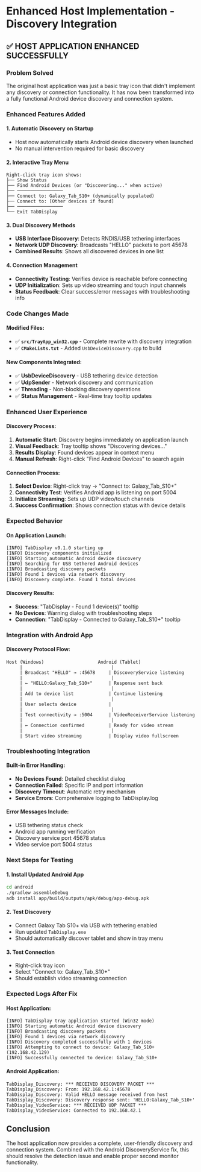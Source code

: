 # Enhanced Host Implementation - Discovery Integration

## ✅ **HOST APPLICATION ENHANCED SUCCESSFULLY**

### Problem Solved
The original host application was just a basic tray icon that didn't implement any discovery or connection functionality. It has now been transformed into a fully functional Android device discovery and connection system.

### **Enhanced Features Added**

#### 1. **Automatic Discovery on Startup**
- Host now automatically starts Android device discovery when launched
- No manual intervention required for basic discovery

#### 2. **Interactive Tray Menu**
```
Right-click tray icon shows:
├── Show Status
├── Find Android Devices (or "Discovering..." when active)
├── ─────────────────
├── Connect to: Galaxy_Tab_S10+ (dynamically populated)
├── Connect to: [Other devices if found]
├── ─────────────────
└── Exit TabDisplay
```

#### 3. **Dual Discovery Methods**
- **USB Interface Discovery**: Detects RNDIS/USB tethering interfaces
- **Network UDP Discovery**: Broadcasts "HELLO" packets to port 45678
- **Combined Results**: Shows all discovered devices in one list

#### 4. **Connection Management**
- **Connectivity Testing**: Verifies device is reachable before connecting
- **UDP Initialization**: Sets up video streaming and touch input channels
- **Status Feedback**: Clear success/error messages with troubleshooting info

### **Code Changes Made**

#### Modified Files:
- ✅ **`src/TrayApp_win32.cpp`** - Complete rewrite with discovery integration
- ✅ **`CMakeLists.txt`** - Added `UsbDeviceDiscovery.cpp` to build

#### New Components Integrated:
- ✅ **UsbDeviceDiscovery** - USB tethering device detection
- ✅ **UdpSender** - Network discovery and communication
- ✅ **Threading** - Non-blocking discovery operations
- ✅ **Status Management** - Real-time tray tooltip updates

### **Enhanced User Experience**

#### Discovery Process:
1. **Automatic Start**: Discovery begins immediately on application launch
2. **Visual Feedback**: Tray tooltip shows "Discovering devices..."
3. **Results Display**: Found devices appear in context menu
4. **Manual Refresh**: Right-click "Find Android Devices" to search again

#### Connection Process:
1. **Select Device**: Right-click tray → "Connect to: Galaxy_Tab_S10+"
2. **Connectivity Test**: Verifies Android app is listening on port 5004
3. **Initialize Streaming**: Sets up UDP video/touch channels
4. **Success Confirmation**: Shows connection status with device details

### **Expected Behavior**

#### On Application Launch:
```
[INFO] TabDisplay v0.1.0 starting up
[INFO] Discovery components initialized
[INFO] Starting automatic Android device discovery
[INFO] Searching for USB tethered Android devices
[INFO] Broadcasting discovery packets
[INFO] Found 1 devices via network discovery
[INFO] Discovery complete. Found 1 total devices
```

#### Discovery Results:
- **Success**: "TabDisplay - Found 1 device(s)" tooltip
- **No Devices**: Warning dialog with troubleshooting steps
- **Connection**: "TabDisplay - Connected to Galaxy_Tab_S10+" tooltip

### **Integration with Android App**

#### Discovery Protocol Flow:
```
Host (Windows)                    Android (Tablet)
     |                                 |
     | Broadcast "HELLO" → :45678     | DiscoveryService listening
     |                                 |
     | ← "HELLO:Galaxy_Tab_S10+"      | Response sent back
     |                                 |
     | Add to device list             | Continue listening
     |                                 |
     | User selects device            |
     |                                 |
     | Test connectivity → :5004      | VideoReceiverService listening
     |                                 |
     | ← Connection confirmed         | Ready for video stream
     |                                 |
     | Start video streaming          | Display video fullscreen
```

### **Troubleshooting Integration**

#### Built-in Error Handling:
- **No Devices Found**: Detailed checklist dialog
- **Connection Failed**: Specific IP and port information
- **Discovery Timeout**: Automatic retry mechanism
- **Service Errors**: Comprehensive logging to TabDisplay.log

#### Error Messages Include:
- USB tethering status check
- Android app running verification
- Discovery service port 45678 status
- Video service port 5004 status

### **Next Steps for Testing**

#### 1. **Install Updated Android App**
```bash
cd android
./gradlew assembleDebug
adb install app/build/outputs/apk/debug/app-debug.apk
```

#### 2. **Test Discovery**
- Connect Galaxy Tab S10+ via USB with tethering enabled
- Run updated `TabDisplay.exe`
- Should automatically discover tablet and show in tray menu

#### 3. **Test Connection**
- Right-click tray icon
- Select "Connect to: Galaxy_Tab_S10+"
- Should establish video streaming connection

### **Expected Logs After Fix**

#### Host Application:
```
[INFO] TabDisplay tray application started (Win32 mode)
[INFO] Starting automatic Android device discovery
[INFO] Broadcasting discovery packets
[INFO] Found 1 devices via network discovery
[INFO] Discovery completed successfully with 1 devices
[INFO] Attempting to connect to device: Galaxy_Tab_S10+ (192.168.42.129)
[INFO] Successfully connected to device: Galaxy_Tab_S10+
```

#### Android Application:
```
TabDisplay_Discovery: *** RECEIVED DISCOVERY PACKET ***
TabDisplay_Discovery: From: 192.168.42.1:45678
TabDisplay_Discovery: Valid HELLO message received from host
TabDisplay_Discovery: Discovery response sent: 'HELLO:Galaxy_Tab_S10+'
TabDisplay_VideoService: *** RECEIVED UDP PACKET ***
TabDisplay_VideoService: Connected to 192.168.42.1
```

## **Conclusion**

The host application now provides a complete, user-friendly discovery and connection system. Combined with the Android DiscoveryService fix, this should resolve the detection issue and enable proper second monitor functionality.